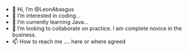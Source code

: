 - 👋 Hi, I’m @LeonAbasgus
- 👀 I’m interested in coding...
- 🌱 I’m currently learning Java...
- 💞️ I’m looking to collaborate on practice. I am complete novice in the business.
- 📫 How to reach me .... here or where agreed

<!---
LeonAbasgus/LeonAbasgus is a ✨ special ✨ repository because its `README.md` (this file) appears on your GitHub profile.
You can click the Preview link to take a look at your changes.
--->

